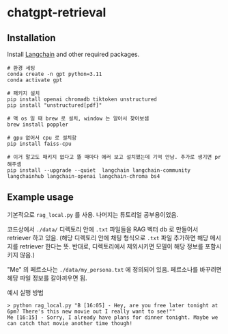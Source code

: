 # chatgpt-retrieval

## Installation

Install [Langchain](https://github.com/hwchase17/langchain) and other required packages.

```
# 환경 세팅
conda create -n gpt python=3.11
conda activate gpt

# 패키지 설치
pip install openai chromadb tiktoken unstructured
pip install "unstructured[pdf]" 

# 맥 os 일 때 brew 로 설치, window 는 알아서 찾아보셈
brew install poppler

# gpu 없어서 cpu 로 설치함
pip install faiss-cpu
```

```
# 이거 말고도 패키지 없다고 뜰 때마다 에러 보고 설치했는데 기억 안남. 추가로 생기면 pr 해주셈
pip install --upgrade --quiet  langchain langchain-community langchainhub langchain-openai langchain-chroma bs4
```

## Example usage

기본적으로 `rag_local.py` 를 사용.
나머지는 튜토리얼 공부용이었음.

코드상에서 `./data/` 디렉토리 안에 `.txt` 파일들을 RAG 벡터 db 로 만들어서 retriever 하고 있음.
(해당 디렉토리 안에 채팅 형식으로 `.txt` 파일 추가하면 해당 메시지를 retriever 한다는 뜻. 반대로, 디렉토리에서 제외시키면 모델이 해당 정보를 포함시키지 않음.)

"Me" 의 페르소나는 `./data/my_persona.txt` 에 정의되어 있음.
페르소나를 바꾸려면 헤당 파일 정보를 갈아끼우면 됨.

예시 실행 방법
```
> python rag_local.py "B [16:05] - Hey, are you free later tonight at 6pm? There's this new movie out I really want to see!""
Me [16:15] - Sorry, I already have plans for dinner tonight. Maybe we can catch that movie another time though!
```

